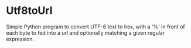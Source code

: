 # Utf8toUrl
Simple Python program to convert UTF-8 text to hex, with a '%' in front of each byte to fed into a url and optionally matching a given regular expression.

